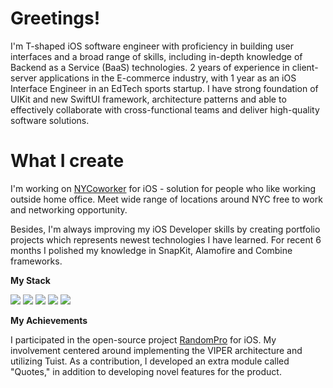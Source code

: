 # Greetings!

I'm T-shaped iOS software engineer with proficiency in building user interfaces and a broad range of skills, including in-depth knowledge of Backend as a Service (BaaS) technologies. 2 years of experience in client-server applications in the E-commerce industry, with 1 year as an iOS Interface Engineer in an EdTech sports startup. I have strong foundation of UIKit and new SwiftUI framework, architecture patterns and able to effectively collaborate with cross-functional teams and deliver high-quality software solutions.

# What I create
I'm working on [NYCoworker](https://github.com/mireabot/NYCoworker) for iOS - solution for people who like working outside home office. Meet wide range of locations around NYC free to work and networking opportunity.

Besides, I'm always improving my iOS Developer skills by creating portfolio projects which represents newest technologies I have learned. For recent 6 months I polished my knowledge in SnapKit, Alamofire and Combine frameworks.

**My Stack**
<p>
<img src=https://img.shields.io/badge/Swift-F05138.svg?style=for-the-badge&logo=Swift&logoColor=white>
<img src=https://img.shields.io/badge/C++-00599C.svg?style=for-the-badge&logo=C++&logoColor=white>
<img src=https://img.shields.io/badge/Firebase-FFCA28.svg?style=for-the-badge&logo=Firebase&logoColor=black>
<img src=https://img.shields.io/badge/Python-3776AB.svg?style=for-the-badge&logo=Python&logoColor=white>
<img src=https://img.shields.io/badge/iOS-000000.svg?style=for-the-badge&logo=iOS&logoColor=white>
</p>

**My Achievements**

I participated in the open-source project [RandomPro](https://github.com/V1taS/Random-Pro) for iOS. My involvement centered around implementing the VIPER architecture and utilizing Tuist. As a contribution, I developed an extra module called "Quotes," in addition to developing novel features for the product.
